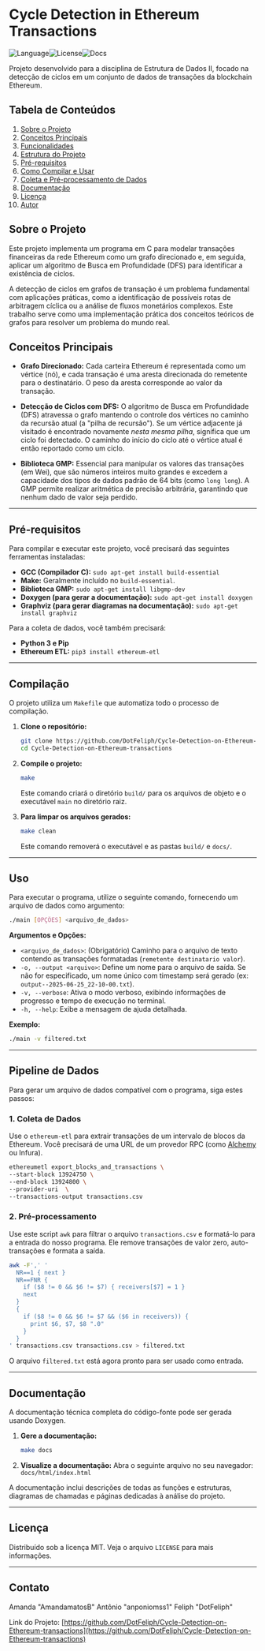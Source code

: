 # Cycle Detection in Ethereum Transactions

![Language](https://img.shields.io/badge/Language-C-blue.svg)![License](https://img.shields.io/badge/License-MIT-yellow.svg)![Docs](https://img.shields.io/badge/Docs-Doxygen-green.svg)

Projeto desenvolvido para a disciplina de Estrutura de Dados II, focado na detecção de ciclos em um conjunto de dados de transações da blockchain Ethereum.

## Tabela de Conteúdos

1.  [Sobre o Projeto](#sobre-o-projeto)
2.  [Conceitos Principais](#conceitos-principais)
3.  [Funcionalidades](#funcionalidades)
4.  [Estrutura do Projeto](#estrutura-do-projeto)
5.  [Pré-requisitos](#pré-requisitos)
6.  [Como Compilar e Usar](#compilação)
7.  [Coleta e Pré-processamento de Dados](#pipeline-de-Dados)
8.  [Documentação](#documentação)
9.  [Licença](#licença)
10. [Autor](#autor)

## Sobre o Projeto

Este projeto implementa um programa em C para modelar transações financeiras da rede Ethereum como um grafo direcionado e, em seguida, aplicar um algoritmo de Busca em Profundidade (DFS) para identificar a existência de ciclos.

A detecção de ciclos em grafos de transação é um problema fundamental com aplicações práticas, como a identificação de possíveis rotas de arbitragem cíclica ou a análise de fluxos monetários complexos. Este trabalho serve como uma implementação prática dos conceitos teóricos de grafos para resolver um problema do mundo real.

##  Conceitos Principais

*   **Grafo Direcionado:** Cada carteira Ethereum é representada como um vértice (nó), e cada transação é uma aresta direcionada do remetente para o destinatário. O peso da aresta corresponde ao valor da transação.

*   **Detecção de Ciclos com DFS:** O algoritmo de Busca em Profundidade (DFS) atravessa o grafo mantendo o controle dos vértices no caminho da recursão atual (a "pilha de recursão"). Se um vértice adjacente já visitado é encontrado novamente *nesta mesma pilha*, significa que um ciclo foi detectado. O caminho do início do ciclo até o vértice atual é então reportado como um ciclo.

*   **Biblioteca GMP:** Essencial para manipular os valores das transações (em Wei), que são números inteiros muito grandes e excedem a capacidade dos tipos de dados padrão de 64 bits (como `long long`). A GMP permite realizar aritmética de precisão arbitrária, garantindo que nenhum dado de valor seja perdido.

---

##  Pré-requisitos

Para compilar e executar este projeto, você precisará das seguintes ferramentas instaladas:

- **GCC (Compilador C):** `sudo apt-get install build-essential`
- **Make:** Geralmente incluído no `build-essential`.
- **Biblioteca GMP:** `sudo apt-get install libgmp-dev`
- **Doxygen (para gerar a documentação):** `sudo apt-get install doxygen`
- **Graphviz (para gerar diagramas na documentação):** `sudo apt-get install graphviz`

Para a coleta de dados, você também precisará:
- **Python 3 e Pip**
- **Ethereum ETL:** `pip3 install ethereum-etl`

---

##  Compilação

O projeto utiliza um `Makefile` que automatiza todo o processo de compilação.

1.  **Clone o repositório:**
    ```bash
    git clone https://github.com/DotFeliph/Cycle-Detection-on-Ethereum-transactions.git
    cd Cycle-Detection-on-Ethereum-transactions
    ```

2.  **Compile o projeto:**
    ```bash
    make
    ```
    Este comando criará o diretório `build/` para os arquivos de objeto e o executável `main` no diretório raiz.

3.  **Para limpar os arquivos gerados:**
    ```bash
    make clean
    ```
    Este comando removerá o executável e as pastas `build/` e `docs/`.

---

##  Uso

Para executar o programa, utilize o seguinte comando, fornecendo um arquivo de dados como argumento:

```bash
./main [OPÇÕES] <arquivo_de_dados>
```

**Argumentos e Opções:**
- `<arquivo_de_dados>`: (Obrigatório) Caminho para o arquivo de texto contendo as transações formatadas (`remetente destinatario valor`).
- `-o, --output <arquivo>`: Define um nome para o arquivo de saída. Se não for especificado, um nome único com timestamp será gerado (ex: `output--2025-06-25_22-10-00.txt`).
- `-v, --verbose`: Ativa o modo verboso, exibindo informações de progresso e tempo de execução no terminal.
- `-h, --help`: Exibe a mensagem de ajuda detalhada.

**Exemplo:**
```bash
./main -v filtered.txt
```

---

##  Pipeline de Dados

Para gerar um arquivo de dados compatível com o programa, siga estes passos:

### 1. Coleta de Dados

Use o `ethereum-etl` para extrair transações de um intervalo de blocos da Ethereum. Você precisará de uma URL de um provedor RPC (como [Alchemy](https://www.alchemy.com/) ou Infura).

```bash
ethereumetl export_blocks_and_transactions \
--start-block 13924750 \
--end-block 13924800 \
--provider-uri  \
--transactions-output transactions.csv
```

### 2. Pré-processamento

Use este script `awk` para filtrar o arquivo `transactions.csv` e formatá-lo para a entrada do nosso programa. Ele remove transações de valor zero, auto-transações e formata a saída.

```bash
awk -F',' '
  NR==1 { next }
  NR==FNR {
    if ($8 != 0 && $6 != $7) { receivers[$7] = 1 }
    next
  }
  {
    if ($8 != 0 && $6 != $7 && ($6 in receivers)) {
      print $6, $7, $8 ".0"
    }
  }
' transactions.csv transactions.csv > filtered.txt
```
O arquivo `filtered.txt` está agora pronto para ser usado como entrada.

---

##  Documentação

A documentação técnica completa do código-fonte pode ser gerada usando Doxygen.

1.  **Gere a documentação:**
    ```bash
    make docs
    ```

2.  **Visualize a documentação:**
    Abra o seguinte arquivo no seu navegador:
    `docs/html/index.html`

A documentação inclui descrições de todas as funções e estruturas, diagramas de chamadas e páginas dedicadas à análise do projeto.

---

##  Licença

Distribuído sob a licença MIT. Veja o arquivo `LICENSE` para mais informações.

---

##  Contato

Amanda "AmandamatosB" 
Antônio "anponiomss1" 
Feliph "DotFeliph" 

Link do Projeto: [https://github.com/DotFeliph/Cycle-Detection-on-Ethereum-transactions](https://github.com/DotFeliph/Cycle-Detection-on-Ethereum-transactions)